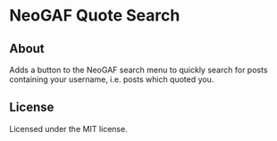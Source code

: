NeoGAF Quote Search
===================
About
-----
Adds a button to the NeoGAF search menu to quickly search for posts containing your username, i.e. posts which quoted you.

License
-------
Licensed under the MIT license.
